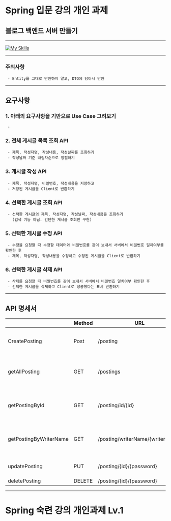 # Spring 입문 강의 개인 과제

## 블로그 백엔드 서버 만들기
___
[![My Skills](https://skillicons.dev/icons?i=java,idea,git,github)](https://skillicons.dev)
___
### 주의사항
     - Entity를 그대로 반환하지 말고, DTO에 담아서 반환
___
## 요구사항
### 1. 아래의 요구사항을 기반으로 Use Case 그려보기
     -
### 2. 전체 게시글 목록 조회 API
     - 제목, 작성자명, 작성내용, 작성날짜를 조회하기
     - 작성날짜 기준 내림차순으로 정렬하기
### 3. 게시글 작성 API
     - 제목, 작성자명, 비밀번호, 작성내용을 저장하고
     - 저장된 게시글을 Client로 반환하기
### 4. 선택한 게시글 조회 API
     - 선택한 게시글의 제목, 작성자명, 작성날짜, 작성내용을 조회하기
       (검색 기능 아님. 간단한 게시글 조회만 구현)
### 5. 선택한 게시글 수정 API
     - 수정을 요청할 때 수정할 데이터와 비밀번호를 같이 보내서 서버에서 비밀번호 일치여부를 확인한 후
     - 제목, 작성자명, 작성내용을 수정하고 수정된 게시글을 Client로 반환하기
### 6. 선택한 게시글 삭제 API
     - 삭제를 요청할 때 비밀번호를 같이 보내서 서버에서 비밀번호 일치여부 확인한 후
     - 선택한 게시글을 삭제하고 Client로 성공했다는 표시 반환하기
___
## API 명세서

|                        | Method | URL                      | Request                                                                                      | Response                                                                                                                          |
|------------------------|--------|--------------------------|----------------------------------------------------------------------------------------------|-----------------------------------------------------------------------------------------------------------------------------------|
| CreatePosting          | Post   | /posting                 | title<br/>contents<br/>writerName<br/>password | title<br/>writerName<br/>password<br/>contents                  |
| getAllPosting          | GET    | /postings                | -                                                                                            | createdAt<br/>modifiedAt<br/>title<br/>writerName<br/>contents |
| getPostingById         | GET    | /posting/id/{id}         | -                                                                                            | createdAt<br/>modifiedAt<br/>title<br/>writerName<br/>contents |
| getPostingByWriterName | GET    | /posting/writerName/{writerName} | -                                                                                            | createdAt<br/>modifiedAt<br/>title<br/>writerName<br/>contents |
| updatePosting          | PUT    | /posting/{id}/{password} | title2<br/>contents2<br/>writerName2 |                                                                                                                                   |
| deletePosting          | DELETE | /posting/{id}/{password} |                                                                                              |                                                                                                                                   |

___

# Spring 숙련 강의 개인과제 Lv.1

